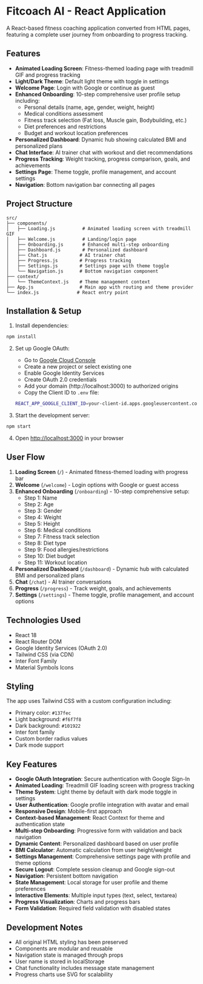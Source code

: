 # Fitcoach AI - React Application

A React-based fitness coaching application converted from HTML pages, featuring a complete user journey from onboarding to progress tracking.

## Features

- **Animated Loading Screen**: Fitness-themed loading page with treadmill GIF and progress tracking
- **Light/Dark Theme**: Default light theme with toggle in settings
- **Welcome Page**: Login with Google or continue as guest
- **Enhanced Onboarding**: 10-step comprehensive user profile setup including:
  - Personal details (name, age, gender, weight, height)
  - Medical conditions assessment
  - Fitness track selection (Fat loss, Muscle gain, Bodybuilding, etc.)
  - Diet preferences and restrictions
  - Budget and workout location preferences
- **Personalized Dashboard**: Dynamic hub showing calculated BMI and personalized plans
- **Chat Interface**: AI trainer chat with workout and diet recommendations
- **Progress Tracking**: Weight tracking, progress comparison, goals, and achievements
- **Settings Page**: Theme toggle, profile management, and account settings
- **Navigation**: Bottom navigation bar connecting all pages

## Project Structure

```
src/
├── components/
│   ├── Loading.js          # Animated loading screen with treadmill GIF
│   ├── Welcome.js          # Landing/login page
│   ├── Onboarding.js       # Enhanced multi-step onboarding
│   ├── Dashboard.js        # Personalized dashboard
│   ├── Chat.js            # AI trainer chat
│   ├── Progress.js        # Progress tracking
│   ├── Settings.js        # Settings page with theme toggle
│   └── Navigation.js      # Bottom navigation component
├── context/
│   └── ThemeContext.js    # Theme management context
├── App.js                 # Main app with routing and theme provider
└── index.js              # React entry point
```

## Installation & Setup

1. Install dependencies:
```bash
npm install
```

2. Set up Google OAuth:
   - Go to [Google Cloud Console](https://console.developers.google.com/)
   - Create a new project or select existing one
   - Enable Google Identity Services
   - Create OAuth 2.0 credentials
   - Add your domain (http://localhost:3000) to authorized origins
   - Copy the Client ID to `.env` file:
   ```bash
   REACT_APP_GOOGLE_CLIENT_ID=your-client-id.apps.googleusercontent.com
   ```

3. Start the development server:
```bash
npm start
```

4. Open [http://localhost:3000](http://localhost:3000) in your browser

## User Flow

1. **Loading Screen** (`/`) - Animated fitness-themed loading with progress bar
2. **Welcome** (`/welcome`) - Login options with Google or guest access
3. **Enhanced Onboarding** (`/onboarding`) - 10-step comprehensive setup:
   - Step 1: Name
   - Step 2: Age
   - Step 3: Gender
   - Step 4: Weight
   - Step 5: Height
   - Step 6: Medical conditions
   - Step 7: Fitness track selection
   - Step 8: Diet type
   - Step 9: Food allergies/restrictions
   - Step 10: Diet budget
   - Step 11: Workout location
4. **Personalized Dashboard** (`/dashboard`) - Dynamic hub with calculated BMI and personalized plans
5. **Chat** (`/chat`) - AI trainer conversations
6. **Progress** (`/progress`) - Track weight, goals, and achievements
7. **Settings** (`/settings`) - Theme toggle, profile management, and account options

## Technologies Used

- React 18
- React Router DOM
- Google Identity Services (OAuth 2.0)
- Tailwind CSS (via CDN)
- Inter Font Family
- Material Symbols Icons

## Styling

The app uses Tailwind CSS with a custom configuration including:
- Primary color: `#137fec`
- Light background: `#f6f7f8`
- Dark background: `#101922`
- Inter font family
- Custom border radius values
- Dark mode support

## Key Features

- **Google OAuth Integration**: Secure authentication with Google Sign-In
- **Animated Loading**: Treadmill GIF loading screen with progress tracking
- **Theme System**: Light theme by default with dark mode toggle in settings
- **User Authentication**: Google profile integration with avatar and email
- **Responsive Design**: Mobile-first approach
- **Context-based Management**: React Context for theme and authentication state
- **Multi-step Onboarding**: Progressive form with validation and back navigation
- **Dynamic Content**: Personalized dashboard based on user profile
- **BMI Calculator**: Automatic calculation from user height/weight
- **Settings Management**: Comprehensive settings page with profile and theme options
- **Secure Logout**: Complete session cleanup and Google sign-out
- **Navigation**: Persistent bottom navigation
- **State Management**: Local storage for user profile and theme preferences
- **Interactive Elements**: Multiple input types (text, select, textarea)
- **Progress Visualization**: Charts and progress bars
- **Form Validation**: Required field validation with disabled states

## Development Notes

- All original HTML styling has been preserved
- Components are modular and reusable
- Navigation state is managed through props
- User name is stored in localStorage
- Chat functionality includes message state management
- Progress charts use SVG for scalability